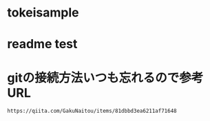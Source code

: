 # tokeisample
# readme test

# gitの接続方法いつも忘れるので参考URL
`https://qiita.com/GakuNaitou/items/81dbbd3ea6211af71648`